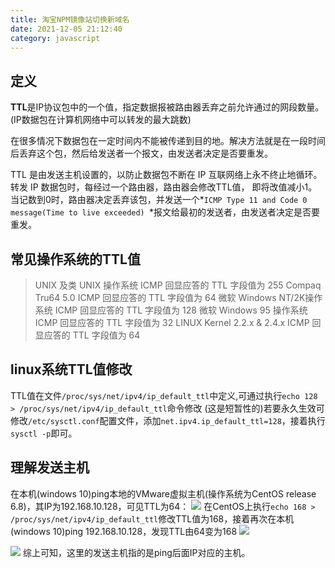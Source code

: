 ```yaml
---
title: 淘宝NPM镜像站切换新域名
date: 2021-12-05 21:12:40
category: javascript
---
```

## 定义
**TTL**是IP协议包中的一个值，指定数据报被路由器丢弃之前允许通过的网段数量。(IP数据包在计算机网络中可以转发的最大跳数)

在很多情况下数据包在一定时间内不能被传递到目的地。解决方法就是在一段时间后丢弃这个包，然后给发送者一个报文，由发送者决定是否要重发。

TTL 是由发送主机设置的，以防止数据包不断在 IP 互联网络上永不终止地循环。转发 IP 数据包时，每经过一个路由器，路由器会修改TTL值， 即将改值减小1。当记数到0时，路由器决定丢弃该包，并发送一个*`ICMP Type 11 and Code 0 message(Time to live exceeded) `*报文给最初的发送者，由发送者决定是否要重发。

##  常见操作系统的TTL值
>UNIX 及类 UNIX 操作系统       ICMP 回显应答的 TTL 字段值为 255
Compaq Tru64 5.0             ICMP 回显应答的 TTL 字段值为 64
微软 Windows NT/2K操作系统    ICMP 回显应答的 TTL 字段值为 128
微软 Windows 95 操作系统      ICMP 回显应答的 TTL 字段值为 32
LINUX Kernel 2.2.x & 2.4.x   ICMP 回显应答的 TTL 字段值为 64

## linux系统TTL值修改
TTL值在文件`/proc/sys/net/ipv4/ip_default_ttl`中定义,可通过执行`echo 128 > /proc/sys/net/ipv4/ip_default_ttl`命令修改
(这是短暂性的)若要永久生效可修改`/etc/sysctl.conf`配置文件，添加`net.ipv4.ip_default_ttl=128`，接着执行`sysctl -p`即可。

## 理解发送主机
在本机(windows 10)ping本地的VMware虚拟主机(操作系统为CentOS release 6.8)，其IP为192.168.10.128，可见TTL为64：
![](https://upload-images.jianshu.io/upload_images/10024246-b4afcfbcee4282fa.png?imageMogr2/auto-orient/strip%7CimageView2/2/w/1240)
在CentOS上执行`echo 168 > /proc/sys/net/ipv4/ip_default_ttl`修改TTL值为168，接着再次在本机(windows 10)ping 192.168.10.128，发现TTL由64变为168
![](https://upload-images.jianshu.io/upload_images/10024246-310364058a6ab30a.png?imageMogr2/auto-orient/strip%7CimageView2/2/w/1240)

![](https://upload-images.jianshu.io/upload_images/10024246-7f502d8d6c2225a7.png?imageMogr2/auto-orient/strip%7CimageView2/2/w/1240)
综上可知，这里的发送主机指的是ping后面IP对应的主机。